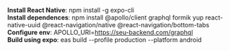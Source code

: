 **Install React Native**: npm install -g expo-cli  
**Install dependences**: npm install @apollo/client graphql formik yup react-native-uuid @react-navigation/native @react-navigation/bottom-tabs  
**Configure env**: APOLLO_URI=https://seu-backend.com/graphql  
**Build using expo**: eas build --profile production --platform android  

